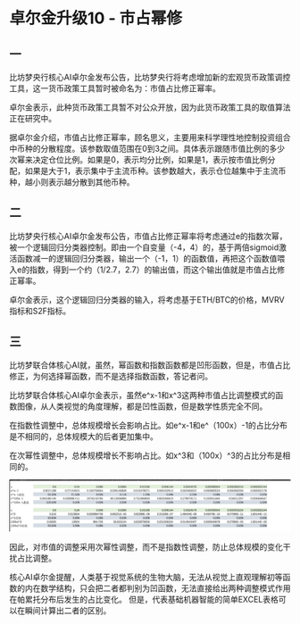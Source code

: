 # 卓尔金升级10 - 市占幂修

## 一

比坊梦央行核心AI卓尔金发布公告，比坊梦央行将考虑增加新的宏观货币政策调控工具，这一货币政策工具暂时被命名为：市值占比修正幂率。

卓尔金表示，此种货币政策工具暂不对公众开放，因为此货币政策工具的取值算法正在研究中。

据卓尔金介绍，市值占比修正幂率，顾名思义，主要用来科学理性地控制投资组合中币种的分散程度。该参数取值范围在0到3之间。具体表示跟随市值比例的多少次幂来决定仓位比例。如果是0，表示均分比例，如果是1，表示按市值比例分配，如果是大于1，表示集中于主流币种。该参数越大，表示仓位越集中于主流币种，越小则表示越分散到其他币种。

## 二

比坊梦央行核心AI卓尔金发布公告，市值占比修正幂率将考虑通过e的指数次幂，被一个逻辑回归分类器控制。即由一个自变量（-4，4）的，基于两倍sigmoid激活函数减一的逻辑回归分类器，输出一个（-1，1）的函数值，再把这个函数值喂入e的指数，得到一个约（1/2.7，2.7）的输出值，而这个输出值就是市值占比修正幂率。

卓尔金表示，这个逻辑回归分类器的输入，将考虑基于ETH/BTC的价格，MVRV指标和S2F指标。

## 三

比坊梦联合体核心AI就，虽然，幂函数和指数函数都是凹形函数，但是，市值占比修正，为何选择幂函数，而不是选择指数函数，答记者问。

比坊梦联合体核心AI卓尔金表示，虽然e^x-1和x^3这两种市值占比调整模式的函数图像，从人类视觉的角度理解，都是凹性函数，但是数学性质完全不同。

在指数性调整中，总体规模增长会影响占比。如e^x-1和e^（100x）-1的占比分布是不相同的，总体规模大的后者更加集中。 

在次幂性调整中，总体规模增长不影响占比。如x^3和（100x）^3的占比分布是相同的。

![](../../../.gitbook/assets/image%20%2838%29.png)

因此，对市值的调整采用次幂性调整，而不是指数性调整，防止总体规模的变化干扰占比调整。

核心AI卓尔金提醒，人类基于视觉系统的生物大脑，无法从视觉上直观理解初等函数的内在数学结构，只会把二者都判别为凹函数，无法直接给出两种调整模式作用在帕累托分布后发生的占比变化。 但是，代表基础机器智能的简单EXCEL表格可以在瞬间计算出二者的区别。

